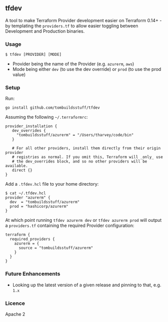 ## tfdev

A tool to make Terraform Provider development easier on Terraform 0.14+ - by templating the `providers.tf` to allow easier toggling between Development and Production binaries.

### Usage

```
$ tfdev [PROVIDER] [MODE]
```

* Provider being the name of the Provider (e.g. `azurerm`, `aws`)
* Mode being either `dev` (to use the dev override) or `prod` (to use the prod value)

### Setup

Run:

```
go install github.com/tombuildsstuff/tfdev
```

Assuming the following `~/.terraformrc`:

```
provider_installation {
   dev_overrides {
     "tombuildsstuff/azurerm" = "/Users/tharvey/code/bin"
   }

   # For all other providers, install them directly from their origin provider
   # registries as normal. If you omit this, Terraform will _only_ use
   # the dev_overrides block, and so no other providers will be available.
   direct {}
}
```

Add a `.tfdev.hcl` file to your home directory:

```
$ cat ~/.tfdev.hcl
provider "azurerm" {
  dev  = "tombuildsstuff/azurerm"
  prod = "hashicorp/azurerm"
}
```

At which point running `tfdev azurerm dev` or `tfdev azurerm prod` will output a `providers.tf` containing the required Provider configuration:

```
terraform {
  required_providers {
    azurerm = {
      source = "tombuildsstuff/azurerm"
    }
  }
}
```

### Future Enhancements

- Looking up the latest version of a given release and pinning to that, e.g. `1.x`

### Licence

Apache 2
